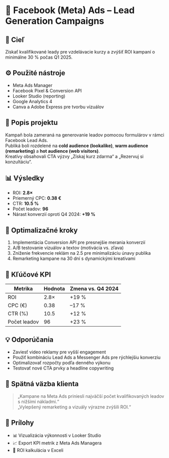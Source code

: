 # 📣 Facebook (Meta) Ads – Lead Generation Campaigns

## 🎯 Cieľ
Získať kvalifikované leady pre vzdelávacie kurzy a zvýšiť ROI kampaní o minimálne 30 % počas Q1 2025.

## ⚙️ Použité nástroje
- Meta Ads Manager
- Facebook Pixel & Conversion API
- Looker Studio (reporting)
- Google Analytics 4
- Canva a Adobe Express pre tvorbu vizuálov

## 🧩 Popis projektu
Kampaň bola zameraná na generovanie leadov pomocou formulárov v rámci Facebook Lead Ads.  
Publiká boli rozdelené na **cold audience (lookalike)**, **warm audience (remarketing)** a **hot audience (web visitors)**.  
Kreatívy obsahovali CTA výzvy „Získaj kurz zdarma“ a „Rezervuj si konzultáciu“.  

## 📊 Výsledky
- ROI: **2.8×**
- Priemerný CPC: **0.38 €**
- CTR: **10.5 %**
- Počet leadov: **96**
- Nárast konverzií oproti Q4 2024: **+19 %**

## 🧠 Optimalizačné kroky
1. Implementácia Conversion API pre presnejšie merania konverzií  
2. A/B testovanie vizuálov a textov (motivácia vs. zľava)  
3. Zníženie frekvencie reklám na 2.5 pre minimalizáciu únavy publika  
4. Remarketing kampane na 30 dní s dynamickými kreatívami  

## 🧮 Kľúčové KPI
| Metrika | Hodnota | Zmena vs. Q4 2024 |
|----------|----------|------------------|
| ROI | 2.8× | +19 % |
| CPC (€) | 0.38 | –17 % |
| CTR (%) | 10.5 | +12 % |
| Počet leadov | 96 | +23 % |

## 💡 Odporúčania
- Zaviesť video reklamy pre vyšší engagement  
- Použiť kombináciu Lead Ads a Messenger Ads pre rýchlejšiu konverziu  
- Optimalizovať rozpočty podľa denného výkonu  
- Testovať nové CTA prvky a headline copywriting  

## 💬 Spätná väzba klienta
> „Kampane na Meta Ads priniesli najväčší počet kvalifikovaných leadov s nižšími nákladmi.“  
> „Vylepšený remarketing a vizuály výrazne zvýšili ROI.“  

## 📎 Prílohy
- 📊 Vizualizácia výkonnosti v Looker Studio  
- 📈 Export KPI metrik z Meta Ads Managera  
- 🧮 ROI kalkulácia v Exceli  

